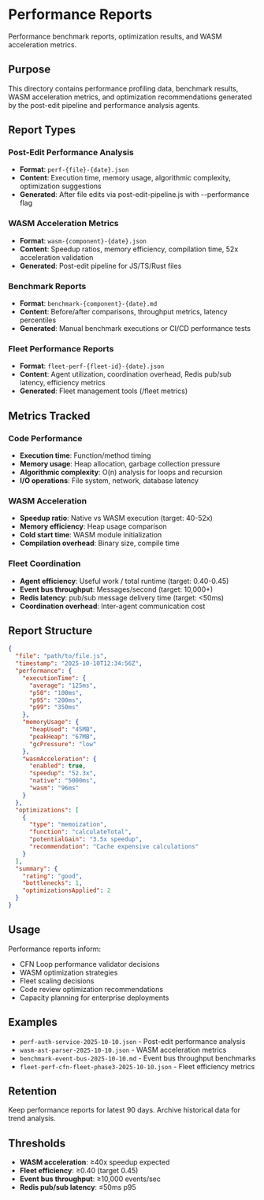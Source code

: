 # Performance Reports

Performance benchmark reports, optimization results, and WASM acceleration metrics.

## Purpose

This directory contains performance profiling data, benchmark results, WASM acceleration metrics, and optimization recommendations generated by the post-edit pipeline and performance analysis agents.

## Report Types

### Post-Edit Performance Analysis
- **Format**: `perf-{file}-{date}.json`
- **Content**: Execution time, memory usage, algorithmic complexity, optimization suggestions
- **Generated**: After file edits via post-edit-pipeline.js with --performance flag

### WASM Acceleration Metrics
- **Format**: `wasm-{component}-{date}.json`
- **Content**: Speedup ratios, memory efficiency, compilation time, 52x acceleration validation
- **Generated**: Post-edit pipeline for JS/TS/Rust files

### Benchmark Reports
- **Format**: `benchmark-{component}-{date}.md`
- **Content**: Before/after comparisons, throughput metrics, latency percentiles
- **Generated**: Manual benchmark executions or CI/CD performance tests

### Fleet Performance Reports
- **Format**: `fleet-perf-{fleet-id}-{date}.json`
- **Content**: Agent utilization, coordination overhead, Redis pub/sub latency, efficiency metrics
- **Generated**: Fleet management tools (/fleet metrics)

## Metrics Tracked

### Code Performance
- **Execution time**: Function/method timing
- **Memory usage**: Heap allocation, garbage collection pressure
- **Algorithmic complexity**: O(n) analysis for loops and recursion
- **I/O operations**: File system, network, database latency

### WASM Acceleration
- **Speedup ratio**: Native vs WASM execution (target: 40-52x)
- **Memory efficiency**: Heap usage comparison
- **Cold start time**: WASM module initialization
- **Compilation overhead**: Binary size, compile time

### Fleet Coordination
- **Agent efficiency**: Useful work / total runtime (target: 0.40-0.45)
- **Event bus throughput**: Messages/second (target: 10,000+)
- **Redis latency**: pub/sub message delivery time (target: <50ms)
- **Coordination overhead**: Inter-agent communication cost

## Report Structure

```json
{
  "file": "path/to/file.js",
  "timestamp": "2025-10-10T12:34:56Z",
  "performance": {
    "executionTime": {
      "average": "125ms",
      "p50": "100ms",
      "p95": "200ms",
      "p99": "350ms"
    },
    "memoryUsage": {
      "heapUsed": "45MB",
      "peakHeap": "67MB",
      "gcPressure": "low"
    },
    "wasmAcceleration": {
      "enabled": true,
      "speedup": "52.3x",
      "native": "5000ms",
      "wasm": "96ms"
    }
  },
  "optimizations": [
    {
      "type": "memoization",
      "function": "calculateTotal",
      "potentialGain": "3.5x speedup",
      "recommendation": "Cache expensive calculations"
    }
  ],
  "summary": {
    "rating": "good",
    "bottlenecks": 1,
    "optimizationsApplied": 2
  }
}
```

## Usage

Performance reports inform:
- CFN Loop performance validator decisions
- WASM optimization strategies
- Fleet scaling decisions
- Code review optimization recommendations
- Capacity planning for enterprise deployments

## Examples

- `perf-auth-service-2025-10-10.json` - Post-edit performance analysis
- `wasm-ast-parser-2025-10-10.json` - WASM acceleration metrics
- `benchmark-event-bus-2025-10-10.md` - Event bus throughput benchmarks
- `fleet-perf-cfn-fleet-phase3-2025-10-10.json` - Fleet efficiency metrics

## Retention

Keep performance reports for latest 90 days. Archive historical data for trend analysis.

## Thresholds

- **WASM acceleration**: ≥40x speedup expected
- **Fleet efficiency**: ≥0.40 (target 0.45)
- **Event bus throughput**: ≥10,000 events/sec
- **Redis pub/sub latency**: ≤50ms p95
